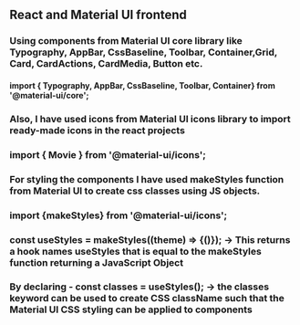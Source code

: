 ## React and Material UI frontend 
### Using components from Material UI core library like Typography, AppBar, CssBaseline, Toolbar, Container,Grid, Card, CardActions, CardMedia, Button etc.
#### import { Typography, AppBar, CssBaseline, Toolbar, Container} from '@material-ui/core';

### Also, I have used icons from Material UI icons library to import ready-made icons in the react projects
### import { Movie } from '@material-ui/icons';

### For styling the components I have used makeStyles function from Material UI to create css classes using JS objects.
### import {makeStyles} from '@material-ui/icons';

### const useStyles = makeStyles((theme) => {()}); ->  This returns a hook names useStyles that is equal to the makeStyles function returning a JavaScript Object
### By declaring - const classes = useStyles(); -> the classes keyword can be used to create CSS className such that the Material UI CSS styling can be applied to components